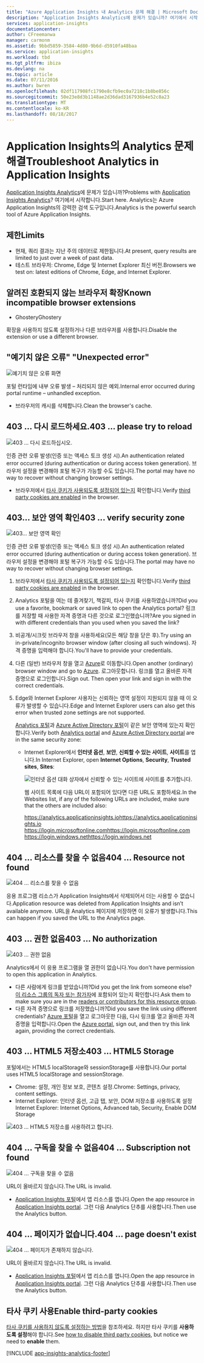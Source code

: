 ```yaml
---
title: "Azure Application Insights 내 Analytics 문제 해결 | Microsoft Docs"
description: "Application Insights Analytics에 문제가 있습니까? 여기에서 시작합니다. "
services: application-insights
documentationcenter: 
author: CFreemanwa
manager: carmonm
ms.assetid: 9bbd5859-3584-4d80-9b6d-d5910fa48baa
ms.service: application-insights
ms.workload: tbd
ms.tgt_pltfrm: ibiza
ms.devlang: na
ms.topic: article
ms.date: 07/11/2016
ms.author: bwren
ms.openlocfilehash: 02df117908fc1790e8cfb9ec0a7218c1b8be856c
ms.sourcegitcommit: 50e23e8d3b1148ae2d36dad3167936b4e52c8a23
ms.translationtype: MT
ms.contentlocale: ko-KR
ms.lasthandoff: 08/18/2017
---
```

# <a name="troubleshoot-analytics-in-application-insights"></a><span data-ttu-id="ee885-104">Application Insights의 Analytics 문제 해결</span><span class="sxs-lookup"><span data-stu-id="ee885-104">Troubleshoot Analytics in Application Insights</span></span>
<span data-ttu-id="ee885-105">[Application Insights Analytics](app-insights-analytics.md)에 문제가 있습니까?</span><span class="sxs-lookup"><span data-stu-id="ee885-105">Problems with [Application Insights Analytics](app-insights-analytics.md)?</span></span> <span data-ttu-id="ee885-106">여기에서 시작합니다.</span><span class="sxs-lookup"><span data-stu-id="ee885-106">Start here.</span></span> <span data-ttu-id="ee885-107">Analytics는 Azure Application Insights의 강력한 검색 도구입니다.</span><span class="sxs-lookup"><span data-stu-id="ee885-107">Analytics is the powerful search tool of Azure Application Insights.</span></span>

## <a name="limits"></a><span data-ttu-id="ee885-108">제한</span><span class="sxs-lookup"><span data-stu-id="ee885-108">Limits</span></span>
* <span data-ttu-id="ee885-109">현재, 쿼리 결과는 지난 주의 데이터로 제한됩니다.</span><span class="sxs-lookup"><span data-stu-id="ee885-109">At present, query results are limited to just over a week of past data.</span></span>
* <span data-ttu-id="ee885-110">테스트 브라우저: Chrome, Edge 및 Internet Explorer 최신 버전.</span><span class="sxs-lookup"><span data-stu-id="ee885-110">Browsers we test on: latest editions of Chrome, Edge, and Internet Explorer.</span></span>

## <a name="known-incompatible-browser-extensions"></a><span data-ttu-id="ee885-111">알려진 호환되지 않는 브라우저 확장</span><span class="sxs-lookup"><span data-stu-id="ee885-111">Known incompatible browser extensions</span></span>
* <span data-ttu-id="ee885-112">Ghostery</span><span class="sxs-lookup"><span data-stu-id="ee885-112">Ghostery</span></span>

<span data-ttu-id="ee885-113">확장을 사용하지 않도록 설정하거나 다른 브라우저를 사용합니다.</span><span class="sxs-lookup"><span data-stu-id="ee885-113">Disable the extension or use a different browser.</span></span>

## <span data-ttu-id="ee885-114"><a name="e-a"></a> "예기치 않은 오류"</span><span class="sxs-lookup"><span data-stu-id="ee885-114"><a name="e-a"></a> "Unexpected error"</span></span>
![예기치 않은 오류 화면](./media/app-insights-analytics-troubleshooting/010.png)

<span data-ttu-id="ee885-116">포털 런타임에 내부 오류 발생 – 처리되지 않은 예외.</span><span class="sxs-lookup"><span data-stu-id="ee885-116">Internal error occurred during portal runtime – unhandled exception.</span></span>

* <span data-ttu-id="ee885-117">브라우저의 캐시를 삭제합니다.</span><span class="sxs-lookup"><span data-stu-id="ee885-117">Clean the browser's cache.</span></span> 

## <span data-ttu-id="ee885-118"><a name="e-b"></a>403 ... 다시 로드하세요.</span><span class="sxs-lookup"><span data-stu-id="ee885-118"><a name="e-b"></a>403 ... please try to reload</span></span>
![403 ... 다시 로드하십시오.](./media/app-insights-analytics-troubleshooting/020.png)

<span data-ttu-id="ee885-120">인증 관련 오류 발생(인증 또는 액세스 토크 생성 시).</span><span class="sxs-lookup"><span data-stu-id="ee885-120">An authentication related error occurred (during authentication or during access token generation).</span></span> <span data-ttu-id="ee885-121">브라우저 설정을 변경해야 포털 복구가 가능할 수도 있습니다.</span><span class="sxs-lookup"><span data-stu-id="ee885-121">The portal may have no way to  recover without changing browser settings.</span></span>

* <span data-ttu-id="ee885-122">브라우저에서 [타사 쿠키가 사용되도록 설정되어 있는지](#cookies) 확인합니다.</span><span class="sxs-lookup"><span data-stu-id="ee885-122">Verify [third party cookies are enabled](#cookies) in the browser.</span></span> 

## <span data-ttu-id="ee885-123"><a name="authentication"></a>403... 보안 영역 확인</span><span class="sxs-lookup"><span data-stu-id="ee885-123"><a name="authentication"></a>403 ... verify security zone</span></span>
![403... 보안 영역 확인](./media/app-insights-analytics-troubleshooting/030.png)

<span data-ttu-id="ee885-125">인증 관련 오류 발생(인증 또는 액세스 토크 생성 시).</span><span class="sxs-lookup"><span data-stu-id="ee885-125">An authentication related error occurred (during authentication or during access token generation).</span></span> <span data-ttu-id="ee885-126">브라우저 설정을 변경해야 포털 복구가 가능할 수도 있습니다.</span><span class="sxs-lookup"><span data-stu-id="ee885-126">The portal may have no way to  recover without changing browser settings.</span></span>

1. <span data-ttu-id="ee885-127">브라우저에서 [타사 쿠키가 사용되도록 설정되어 있는지](#cookies) 확인합니다.</span><span class="sxs-lookup"><span data-stu-id="ee885-127">Verify [third party cookies are enabled](#cookies) in the browser.</span></span> 
2. <span data-ttu-id="ee885-128">Analytics 포털을 여는 데 즐겨찾기, 책갈피, 타사 쿠키를 사용하였습니까?</span><span class="sxs-lookup"><span data-stu-id="ee885-128">Did you use a favorite, bookmark or saved link to open the Analytics portal?</span></span> <span data-ttu-id="ee885-129">링크를 저장할 때 사용한 자격 증명과 다른 것으로 로그인했습니까?</span><span class="sxs-lookup"><span data-stu-id="ee885-129">Are you signed in with different credentials than you used when you saved the link?</span></span>
3. <span data-ttu-id="ee885-130">비공개/시크릿 브라우저 창을 사용하세요(모든 해당 창을 닫은 후).</span><span class="sxs-lookup"><span data-stu-id="ee885-130">Try using an in-private/incognito browser window (after closing all such windows).</span></span> <span data-ttu-id="ee885-131">자격 증명을 입력해야 합니다.</span><span class="sxs-lookup"><span data-stu-id="ee885-131">You'll have to provide your credentials.</span></span> 
4. <span data-ttu-id="ee885-132">다른 (일반) 브라우저 창을 열고 [Azure](https://portal.azure.com)로 이동합니다.</span><span class="sxs-lookup"><span data-stu-id="ee885-132">Open another (ordinary) browser window and go to [Azure](https://portal.azure.com).</span></span> <span data-ttu-id="ee885-133">로그아웃합니다. 링크를 열고 올바른 자격 증명으로 로그인합니다.</span><span class="sxs-lookup"><span data-stu-id="ee885-133">Sign out. Then open your link and sign in with the correct credentials.</span></span>
5. <span data-ttu-id="ee885-134">Edge와 Internet Explorer 사용자는 신뢰하는 영역 설정이 지원되지 않을 때 이 오류가 발생할 수 있습니다.</span><span class="sxs-lookup"><span data-stu-id="ee885-134">Edge and Internet Explorer users can also get this error when trusted zone settings are not supported.</span></span>
   
    <span data-ttu-id="ee885-135">[Analytics 포털](https://analytics.applicationinsights.io)과 [Azure Active Directory 포털](https://portal.azure.com)이 같은 보안 영역에 있는지 확인합니다.</span><span class="sxs-lookup"><span data-stu-id="ee885-135">Verify both [Analytics portal](https://analytics.applicationinsights.io) and [Azure Active Directory portal](https://portal.azure.com) are in the same security zone:</span></span>
   
   * <span data-ttu-id="ee885-136">Internet Explorer에서 **인터넷 옵션**, **보안**, **신뢰할 수 있는 사이트**, **사이트**를 엽니다.</span><span class="sxs-lookup"><span data-stu-id="ee885-136">In Internet Explorer, open **Internet Options**, **Security**, **Trusted sites**, **Sites**:</span></span>
     
     ![인터넷 옵션 대화 상자에서 신뢰할 수 있는 사이트에 사이트를 추가합니다.](./media/app-insights-analytics-troubleshooting/033.png)
     
     <span data-ttu-id="ee885-138">웹 사이트 목록에 다음 URL이 포함되어 있다면 다른 URL도 포함하세요.</span><span class="sxs-lookup"><span data-stu-id="ee885-138">In the Websites list, if any of the following URLs are included, make sure that the others are included also:</span></span>
     
     <span data-ttu-id="ee885-139">https://analytics.applicationinsights.io</span><span class="sxs-lookup"><span data-stu-id="ee885-139">https://analytics.applicationinsights.io</span></span><br/>
     <span data-ttu-id="ee885-140">https://login.microsoftonline.com</span><span class="sxs-lookup"><span data-stu-id="ee885-140">https://login.microsoftonline.com</span></span><br/>
     <span data-ttu-id="ee885-141">https://login.windows.net</span><span class="sxs-lookup"><span data-stu-id="ee885-141">https://login.windows.net</span></span>

## <span data-ttu-id="ee885-142"><a name="e-d"></a>404 ... 리소스를 찾을 수 없음</span><span class="sxs-lookup"><span data-stu-id="ee885-142"><a name="e-d"></a>404 ... Resource not found</span></span>
![404 ... 리소스를 찾을 수 없음](./media/app-insights-analytics-troubleshooting/040.png)

<span data-ttu-id="ee885-144">응용 프로그램 리소스가 Application Insights에서 삭제되어서 더는 사용할 수 없습니다.</span><span class="sxs-lookup"><span data-stu-id="ee885-144">Application resource was deleted from Application Insights and isn’t available anymore.</span></span> <span data-ttu-id="ee885-145">URL을 Analytics 페이지에 저장하면 이 오류가 발생합니다.</span><span class="sxs-lookup"><span data-stu-id="ee885-145">This can happen if you saved the URL to the Analytics page.</span></span>

## <span data-ttu-id="ee885-146"><a name="e-e"></a>403 ... 권한 없음</span><span class="sxs-lookup"><span data-stu-id="ee885-146"><a name="e-e"></a>403 ... No authorization</span></span>
![403 ... 권한 없음](./media/app-insights-analytics-troubleshooting/050.png)

<span data-ttu-id="ee885-148">Analytics에서 이 응용 프로그램을 열 권한이 없습니다.</span><span class="sxs-lookup"><span data-stu-id="ee885-148">You don't have permission to open this application in Analytics.</span></span>

* <span data-ttu-id="ee885-149">다른 사람에게 링크를 받았습니까?</span><span class="sxs-lookup"><span data-stu-id="ee885-149">Did you get the link from someone else?</span></span> <span data-ttu-id="ee885-150">[이 리소스 그룹의 독자 또는 참가자](app-insights-resources-roles-access-control.md)에 포함되어 있는지 확인합니다.</span><span class="sxs-lookup"><span data-stu-id="ee885-150">Ask them to make sure you are in the [readers or contributors for this resource group](app-insights-resources-roles-access-control.md).</span></span>
* <span data-ttu-id="ee885-151">다른 자격 증명으로 링크를 저장했습니까?</span><span class="sxs-lookup"><span data-stu-id="ee885-151">Did you save the link using different credentials?</span></span> <span data-ttu-id="ee885-152">[Azure 포털](https://portal.azure.com)을 열고 로그아웃한 다음, 다시 링크를 열고 올바른 자격 증명을 입력합니다.</span><span class="sxs-lookup"><span data-stu-id="ee885-152">Open the [Azure portal](https://portal.azure.com), sign out, and then try this link again, providing the correct credentials.</span></span>

## <span data-ttu-id="ee885-153"><a name="html-storage"></a>403 ... HTML5 저장소</span><span class="sxs-lookup"><span data-stu-id="ee885-153"><a name="html-storage"></a>403 ... HTML5 Storage</span></span>
<span data-ttu-id="ee885-154">포털에서는 HTML5 localStorage와 sessionStorage를 사용합니다.</span><span class="sxs-lookup"><span data-stu-id="ee885-154">Our portal uses HTML5 localStorage and sessionStorage.</span></span>

* <span data-ttu-id="ee885-155">Chrome: 설정, 개인 정보 보호, 콘텐츠 설정.</span><span class="sxs-lookup"><span data-stu-id="ee885-155">Chrome: Settings, privacy, content settings.</span></span>
* <span data-ttu-id="ee885-156">Internet Explorer: 인터넷 옵션, 고급 탭, 보안, DOM 저장소를 사용하도록 설정</span><span class="sxs-lookup"><span data-stu-id="ee885-156">Internet Explorer: Internet Options, Advanced tab, Security, Enable DOM Storage</span></span>

![403 ... HTML5 저장소를 사용하려고 합니다.](./media/app-insights-analytics-troubleshooting/060.png)

## <span data-ttu-id="ee885-158"><a name="e-g"></a>404 ... 구독을 찾을 수 없음</span><span class="sxs-lookup"><span data-stu-id="ee885-158"><a name="e-g"></a>404 ... Subscription not found</span></span>
![404 ... 구독을 찾을 수 없음](./media/app-insights-analytics-troubleshooting/070.png)

<span data-ttu-id="ee885-160">URL이 올바르지 않습니다.</span><span class="sxs-lookup"><span data-stu-id="ee885-160">The URL is invalid.</span></span> 

* <span data-ttu-id="ee885-161">[Application Insights 포털](https://portal.azure.com)에서 앱 리소스를 엽니다.</span><span class="sxs-lookup"><span data-stu-id="ee885-161">Open the app resource in [Application Insights portal](https://portal.azure.com).</span></span> <span data-ttu-id="ee885-162">그런 다음 Analytics 단추를 사용합니다.</span><span class="sxs-lookup"><span data-stu-id="ee885-162">Then use the Analytics button.</span></span>

## <span data-ttu-id="ee885-163"><a name="e-h"></a>404 ... 페이지가 없습니다.</span><span class="sxs-lookup"><span data-stu-id="ee885-163"><a name="e-h"></a>404 ... page doesn't exist</span></span>
![404 ... 페이지가 존재하지 않습니다.](./media/app-insights-analytics-troubleshooting/080.png)

<span data-ttu-id="ee885-165">URL이 올바르지 않습니다.</span><span class="sxs-lookup"><span data-stu-id="ee885-165">The URL is invalid.</span></span>

* <span data-ttu-id="ee885-166">[Application Insights 포털](https://portal.azure.com)에서 앱 리소스를 엽니다.</span><span class="sxs-lookup"><span data-stu-id="ee885-166">Open the app resource in [Application Insights portal](https://portal.azure.com).</span></span> <span data-ttu-id="ee885-167">그런 다음 Analytics 단추를 사용합니다.</span><span class="sxs-lookup"><span data-stu-id="ee885-167">Then use the Analytics button.</span></span>

## <span data-ttu-id="ee885-168"><a name="cookies"></a>타사 쿠키 사용</span><span class="sxs-lookup"><span data-stu-id="ee885-168"><a name="cookies"></a>Enable third-party cookies</span></span>
  <span data-ttu-id="ee885-169">[타사 쿠키를 사용하지 않도록 설정하는 방법](http://www.digitalcitizen.life/how-disable-third-party-cookies-all-major-browsers)을 참조하세요. 하지만 타사 쿠키를 **사용하도록 설정**해야 합니다.</span><span class="sxs-lookup"><span data-stu-id="ee885-169">See [how to disable third party cookies](http://www.digitalcitizen.life/how-disable-third-party-cookies-all-major-browsers), but notice we need to **enable** them.</span></span>


[!INCLUDE [app-insights-analytics-footer](../../includes/app-insights-analytics-footer.md)]

